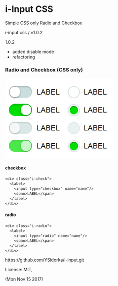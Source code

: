 # i-Input CSS

Simple CSS only Radio and Checkbox 

i-input.css / v1.0.2

 1.0.2
- added disable mode
- refactoring

### Radio and Checkbox (CSS only)

![example](https://github.com/YSidorka/i-input/blob/master/view.jpg)

#### checkbox

````
<div class="i-check">
  <label>
    <input type="checkbox" name="name"/>
    <span>LABEL</span>
  </label>
</div>
````

#### radio
````
<div class="i-radio">
  <label>
    <input type="radio" name="name"/>
    <span>LABEL</span>
  </label>
</div>
````
https://github.com/YSidorka/i-input.git

License: MIT,

(Mon Nov 15 2017)